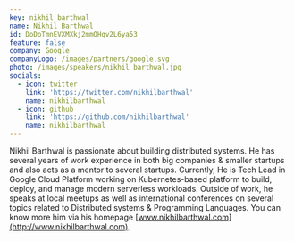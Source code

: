 ```yaml
---
key: nikhil_barthwal
name: Nikhil Barthwal
id: DoDoTmnEVXMXkj2mmOHqv2L6ya53
feature: false
company: Google
companyLogo: /images/partners/google.svg
photo: /images/speakers/nikhil_barthwal.jpg
socials:
  - icon: twitter
    link: 'https://twitter.com/nikhilbarthwal'
    name: nikhilbarthwal
  - icon: github
    link: 'https://github.com/nikhilbarthwal'
    name: nikhilbarthwal
---
```

Nikhil Barthwal is passionate about building distributed systems. He has several years of work experience in both big companies & smaller startups and also acts as a mentor to several startups. Currently, He is Tech Lead in Google Cloud Platform working on Kubernetes-based platform to build, deploy, and manage modern serverless workloads. Outside of work, he speaks at local meetups as well as international conferences on several topics related to Distributed systems & Programming Languages. You can know more him via his homepage [www.nikhilbarthwal.com](http://www.nikhilbarthwal.com).